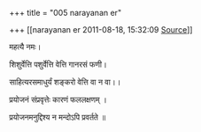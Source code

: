 +++
title = "005 narayanan er"

+++
[[narayanan er	2011-08-18, 15:32:09 [Source](https://groups.google.com/g/bvparishat/c/osj72m4G2Ts)]]



महत्यै नमः।

  

शिशुर्वेत्ति पशुर्वेत्ति वेत्ति गानरसं फणी।

साहित्यरसमाधुर्यं शङ्करो वेत्ति वा न वा।।

प्रयोजनं संप्रवृत्तेः कारणं फललक्षणम् ।

प्रयोजनमनुद्दिश्य न मन्दोऽपि प्रवर्तते ॥

